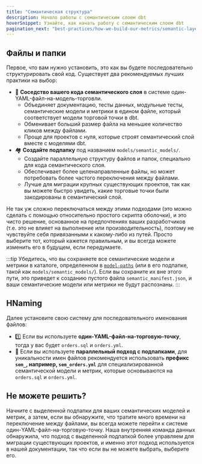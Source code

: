 ```yaml
---
title: "Семантическая структура"
description: Начало работы с семантическим слоем dbt
hoverSnippet: Узнайте, как начать работу с семантическим слоем dbt
pagination_next: "best-practices/how-we-build-our-metrics/semantic-layer-8-refactor-a-rollup"
---
```


## Файлы и папки

Первое, что вам нужно установить, это как вы будете последовательно структурировать свой код. Существует два рекомендуемых лучших практики на выбор:

- 🏡 **Соседство вашего кода семантического слоя** в системе один-YAML-файл-на-модель-торговли.
  - Объединяет документацию, тесты данных, модульные тесты, семантические модели и метрики в едином файле, который соответствует модели торговой точки в dbt.
  - Обменивает больший размер файла на меньшее количество кликов между файлами.
  - Проще для проектов с нуля, которые строят семантический слой вместе с моделями dbt.
- 🏘️ **Создайте подпапку** под названием `models/semantic_models/`.
  - Создайте параллельную структуру файлов и папок, специально для кода семантического слоя.
  - Обеспечивает более целенаправленные файлы, но может потребовать более частого переключения между файлами.
  - Лучше для миграции крупных существующих проектов, так как вы можете быстро увидеть, какие торговые точки были закодированы в семантический слой.

Не так уж сложно переключаться между этими подходами (это можно сделать с помощью относительно простого скрипта оболочки), и это чисто решение, основанное на предпочтениях ваших разработчиков (т.е. это не влияет на выполнение или производительность), поэтому не чувствуйте себя привязанными к какому-либо из путей. Просто выберите тот, который кажется правильным, и вы всегда можете изменить его в будущем, если передумаете.

:::tip 
Убедитесь, что вы сохраняете все семантические модели и метрики в каталоге, определенном в [`model-paths`](/reference/project-configs/model-paths) (или в его подпапке, такой как `models/semantic_models/`). Если вы сохраните их вне этого пути, это приведет к созданию пустого файла `semantic_manifest.json`, и ваши семантические модели или метрики не будут распознаны.
:::

## НNaming

Далее установите свою систему для последовательного именования файлов:

- 1️⃣ Если вы используете **один-YAML-файл-на-торговую-точку**, тогда у вас будет `orders.sql` и `orders.yml`.
- 📛 Если вы используете **параллельный подход с подпапками**, для уникальности имен файлов рекомендуется использовать **префикс `sem_`, например, `sem_orders.yml`** для специализированной семантической модели и метрик, которые основываются на `orders.sql` и `orders.yml`.

## Не можете решить?

Начните с выделенной подпапки для ваших семантических моделей и метрик, а затем, если вы обнаружите, что тратите много времени на переключение между файлами, вы всегда можете перейти к системе один-YAML-файл-на-торговую-точку. Наша внутренняя команда данных обнаружила, что подход с выделенной подпапкой более управляем для миграции существующих проектов, и именно этот подход используется в нашей документации, так что если вы не можете выбрать, выберите его.